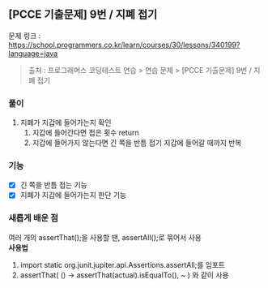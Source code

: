 ## [PCCE 기출문제] 9번 / 지폐 접기
문제 링크 : https://school.programmers.co.kr/learn/courses/30/lessons/340199?language=java
> 출처 : 프로그래머스 코딩테스트 연습 > 연습 문제 > [PCCE 기출문제] 9번 / 지폐 접기

### 풀이
1. 지폐가 지갑에 들어가는지 확인
   1. 지갑에 들어간다면 접은 횟수 return
   2. 지갑에 들어가지 않는다면 긴 쪽을 반틈 접기
지갑에 들어갈 때까지 반복

### 기능
- [x] 긴 쪽을 반틈 접는 기능
- [x] 지폐가 지갑에 들어가는지 판단 기능

### 새롭게 배운 점
여러 개의 assertThat();을 사용할 땐, assertAll();로 묶어서 사용  
**사용법**  
1. import static org.junit.jupiter.api.Assertions.assertAll;를 임포트
2. assertThat( () -> assertThat(actual).isEqualTo(), ~ ) 와 같이 사용